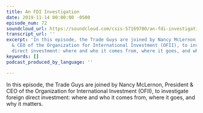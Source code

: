 ```yaml
---
title: An FDI Investigation
date: 2019-11-14 00:00:00 -0500
episode_num: 72
soundcloud_url: https://soundcloud.com/csis-57169780/an-fdi-investigation-1
transcript_url: ''
excerpt: 'In this episode, the Trade Guys are joined by Nancy McLernon, President
  & CEO of the Organization for International Investment (OFII), to investigate foreign
  direct investment: where and who it comes from, where it goes, and why it matters.'
keywords: []
podcast_produced_by_language: ''

---
```

In this episode, the Trade Guys are joined by Nancy McLernon, President & CEO of the Organization for International Investment (OFII), to investigate foreign direct investment: where and who it comes from, where it goes, and why it matters.